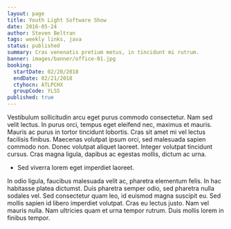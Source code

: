 ```yaml
---
layout: page
title: Youth Light Software Show
date: 2016-05-24
author: Steven Beltran
tags: weekly links, java
status: published
summary: Cras venenatis pretium metus, in tincidunt mi rutrum.
banner: images/banner/office-01.jpg
booking:
  startDate: 02/20/2018
  endDate: 02/21/2018
  ctyhocn: ATLPCHX
  groupCode: YLSS
published: true
---
```

Vestibulum sollicitudin arcu eget purus commodo consectetur. Nam sed velit lectus. In purus orci, tempus eget eleifend nec, maximus et mauris. Mauris ac purus in tortor tincidunt lobortis. Cras sit amet mi vel lectus facilisis finibus. Maecenas volutpat ipsum orci, sed malesuada sapien commodo non. Donec volutpat aliquet laoreet. Integer volutpat tincidunt cursus. Cras magna ligula, dapibus ac egestas mollis, dictum ac urna.

* Sed viverra lorem eget imperdiet laoreet.

In odio ligula, faucibus malesuada velit ac, pharetra elementum felis. In hac habitasse platea dictumst. Duis pharetra semper odio, sed pharetra nulla sodales vel. Sed consectetur quam leo, id euismod magna suscipit eu. Sed mollis sapien id libero imperdiet volutpat. Cras eu lectus justo. Nam vel mauris nulla. Nam ultricies quam et urna tempor rutrum. Duis mollis lorem in finibus tempor.

